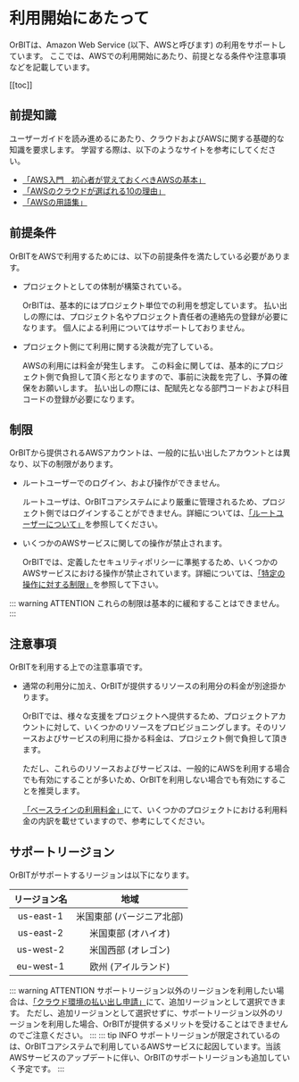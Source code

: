 # 利用開始にあたって

OrBITは、Amazon Web Service (以下、AWSと呼びます) の利用をサポートしています。
ここでは、AWSでの利用開始にあたり、前提となる条件や注意事項などを記載しています。

[[toc]]

## 前提知識
ユーザーガイドを読み進めるにあたり、クラウドおよびAWSに関する基礎的な知識を要求します。
学習する際は、以下のようなサイトを参考にしてください。

- [「AWS入門　初心者が覚えておくべきAWSの基本」](https://business.ntt-east.co.jp/content/cloudsolution/column-37.html)
- [「AWSのクラウドが選ばれる10の理由」](https://aws.amazon.com/jp/aws-ten-reasons/)
- [「AWSの用語集」](https://docs.aws.amazon.com/ja_jp/general/latest/gr/glos-chap.html)

## 前提条件
OrBITをAWSで利用するためには、以下の前提条件を満たしている必要があります。

- プロジェクトとしての体制が構築されている。

    OrBITは、基本的にはプロジェクト単位での利用を想定しています。
    払い出しの際には、プロジェクト名やプロジェクト責任者の連絡先の登録が必要になります。
    個人による利用についてはサポートしておりません。

- プロジェクト側にて利用に関する決裁が完了している。

    AWSの利用には料金が発生します。
    この料金に関しては、基本的にプロジェクト側で負担して頂く形となりますので、事前に決裁を完了し、予算の確保をお願いします。
    払い出しの際には、配賦先となる部門コードおよび科目コードの登録が必要になります。

## 制限
OrBITから提供されるAWSアカウントは、一般的に払い出したアカウントとは異なり、以下の制限があります。

- ルートユーザーでのログイン、および操作ができません。

    ルートユーザは、OrBITコアシステムにより厳重に管理されるため、プロジェクト側ではログインすることができません。詳細については、[「ルートユーザーについて」](/guide/aws/account-management#ルートユーザー)を参照してください。

- いくつかのAWSサービスに関しての操作が禁止されます。

    OrBITでは、定義したセキュリティポリシーに準拠するため、いくつかのAWSサービスにおける操作が禁止されています。詳細については、[「特定の操作に対する制限」](/guide/aws/security#特定の操作に対する制限)を参照して下さい。

::: warning ATTENTION
これらの制限は基本的に緩和することはできません。
:::

## 注意事項
OrBITを利用する上での注意事項です。

- 通常の利用分に加え、OrBITが提供するリソースの利用分の料金が別途掛かります。

  OrBITでは、様々な支援をプロジェクトへ提供するため、プロジェクトアカウントに対して、いくつかのリソースをプロビジョニングします。そのリソースおよびサービスの利用に掛かる料金は、プロジェクト側で負担して頂きます。

  ただし、これらのリソースおよびサービスは、一般的にAWSを利用する場合でも有効にすることが多いため、OrBITを利用しない場合でも有効にすることを推奨します。

  [「ベースラインの利用料金」](/guide/aws/baseline#ベースラインの利用料金)にて、いくつかのプロジェクトにおける利用料金の内訳を載せていますので、参考にしてください。
  
## サポートリージョン
OrBITがサポートするリージョンは以下になります。

| リージョン名  | 地域                      |
| :----------: |:------------------------:|
| us-east-1    | 米国東部 (バージニア北部)  |
| us-east-2    | 米国東部 (オハイオ)       | 
| us-west-2    | 米国西部 (オレゴン)        |
| eu-west-1    | 欧州 (アイルランド)       | 

::: warning ATTENTION
サポートリージョン以外のリージョンを利用したい場合は、[「クラウド環境の払い出し申請」](/request/create-env)にて、追加リージョンとして選択できます。
ただし、追加リージョンとして選択せずに、サポートリージョン以外のリージョンを利用した場合、OrBITが提供するメリットを受けることはできませんのでご注意ください。
:::
::: tip INFO
サポートリージョンが限定されているのは、OrBITコアシステムで利用しているAWSサービスに起因しています。当該AWSサービスのアップデートに伴い、OrBITのサポートリージョンも追加していく予定です。
:::